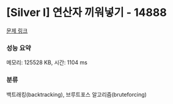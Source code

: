 # [Silver I] 연산자 끼워넣기 - 14888 

[문제 링크](https://www.acmicpc.net/problem/14888) 

### 성능 요약

메모리: 125528 KB, 시간: 1104 ms

### 분류

백트래킹(backtracking), 브루트포스 알고리즘(bruteforcing)

